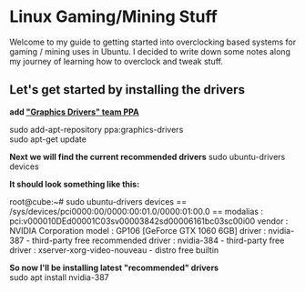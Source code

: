 # Linux Gaming/Mining Stuff
Welcome to my guide to getting started into overclocking based systems for gaming / mining uses in Ubuntu. I decided to write down some notes along my journey of learning how to overclock and tweak stuff.     

## Let's get started by installing the drivers
**add ["Graphics Drivers" team PPA](https://launchpad.net/~graphics-drivers/+archive/ubuntu/ppa)**

sudo add-apt-repository ppa:graphics-drivers  
sudo apt-get update  

**Next we will find the current recommended drivers**
sudo ubuntu-drivers devices

**It should look something like this:**

root@cube:~# sudo ubuntu-drivers devices
== /sys/devices/pci0000:00/0000:00:01.0/0000:01:00.0 ==
modalias : pci:v000010DEd00001C03sv00003842sd00006161bc03sc00i00
vendor   : NVIDIA Corporation
model    : GP106 [GeForce GTX 1060 6GB]
driver   : nvidia-387 - third-party free recommended
driver   : nvidia-384 - third-party free
driver   : xserver-xorg-video-nouveau - distro free builtin

**So now I'll be installing latest "recommended" drivers**  
sudo apt install nvidia-387 
